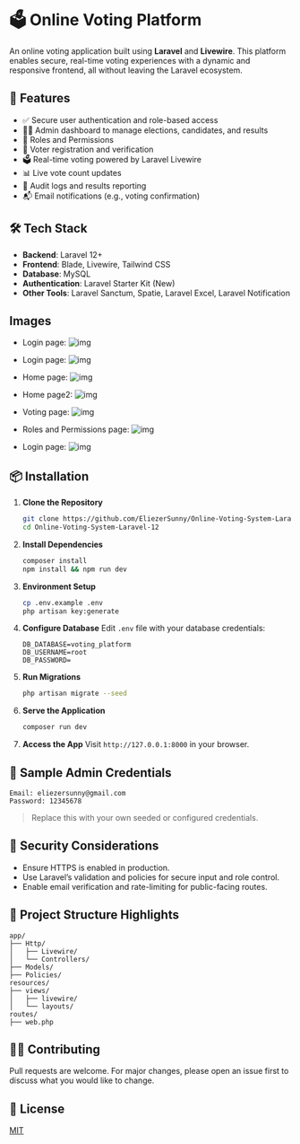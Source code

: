 # 🗳️ Online Voting Platform

An online voting application built using **Laravel** and **Livewire**. This platform enables secure, real-time voting experiences with a dynamic and responsive frontend, all without leaving the Laravel ecosystem.

## 🚀 Features

* ✅ Secure user authentication and role-based access
* 🧑‍⚖️ Admin dashboard to manage elections, candidates, and results
* 👥 Roles and Permissions
* 👥 Voter registration and verification
* 🗳️ Real-time voting powered by Laravel Livewire
* 📊 Live vote count updates
* 📄 Audit logs and results reporting
* 📬 Email notifications (e.g., voting confirmation)

## 🛠️ Tech Stack

* **Backend**: Laravel 12+
* **Frontend**: Blade, Livewire, Tailwind CSS
* **Database**: MySQL
* **Authentication**: Laravel Starter Kit  (New)
* **Other Tools**: Laravel Sanctum, Spatie, Laravel Excel, Laravel Notification

## Images

* Login page:
![img](storage/img/login.png)

* Login page:
![img](storage/img/login_error.png)

* Home page:
![img](storage/img/home_page.png)

* Home page2:
![img](storage/img/home_page2.png)

* Voting page:
![img](storage/img/voting_page.png)

* Roles and Permissions page:
![img](storage/img/roles_permissions.png)

* Login page:
![img](storage/img/dashboard.png)


## 📦 Installation

1. **Clone the Repository**

   ```bash
   git clone https://github.com/EliezerSunny/Online-Voting-System-Laravel-12.git
   cd Online-Voting-System-Laravel-12
   ```

2. **Install Dependencies**

   ```bash
   composer install
   npm install && npm run dev
   ```

3. **Environment Setup**

   ```bash
   cp .env.example .env
   php artisan key:generate
   ```

4. **Configure Database**
   Edit `.env` file with your database credentials:

   ```
   DB_DATABASE=voting_platform
   DB_USERNAME=root
   DB_PASSWORD=
   ```

5. **Run Migrations**

   ```bash
   php artisan migrate --seed
   ```

6. **Serve the Application**

   ```bash
   composer run dev
   ```

7. **Access the App**
   Visit `http://127.0.0.1:8000` in your browser.

## 🧪 Sample Admin Credentials

```
Email: eliezersunny@gmail.com
Password: 12345678
```

> Replace this with your own seeded or configured credentials.

## 🔐 Security Considerations

* Ensure HTTPS is enabled in production.
* Use Laravel’s validation and policies for secure input and role control.
* Enable email verification and rate-limiting for public-facing routes.

## 📁 Project Structure Highlights

```
app/
├── Http/
│   ├── Livewire/
│   └── Controllers/
├── Models/
├── Policies/
resources/
├── views/
│   ├── livewire/
│   └── layouts/
routes/
├── web.php
```

## 🧑‍💻 Contributing

Pull requests are welcome. For major changes, please open an issue first to discuss what you would like to change.

## 📄 License

[MIT](LICENSE)

